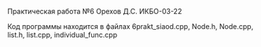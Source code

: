 Практическая работа №6 Орехов Д.С. ИКБО-03-22

Код программы находится в файлах 
		6prakt_siaod.cpp, 
		Node.h, 
		Node.cpp, 
		list.h, 
		list.cpp, 
		individual_func.cpp
		
